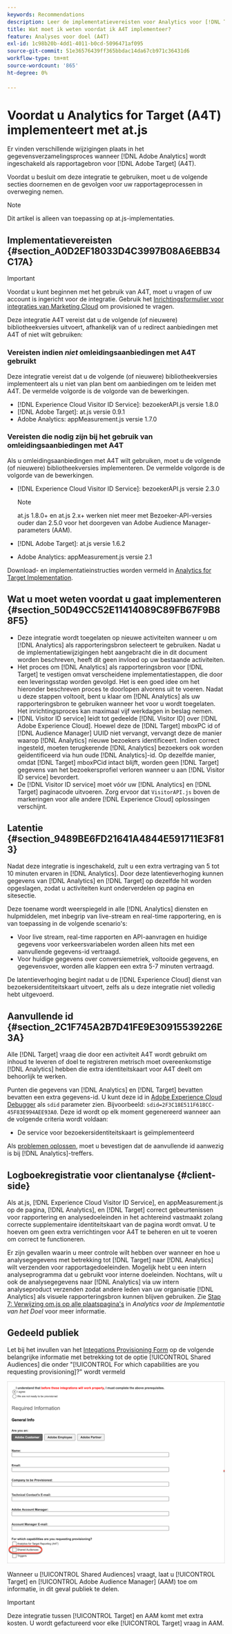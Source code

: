 ```yaml
---
keywords: Recommendations
description: Leer de implementatievereisten voor Analytics voor [!DNL Target] (A4T) en wat te overwegen alvorens u deze integratie implementeert.
title: Wat moet ik weten voordat ik A4T implementeer?
feature: Analyses voor doel (A4T)
exl-id: 1c98b20b-4dd1-4011-b0cd-5096471af095
source-git-commit: 51e36576439ff365bbdac14da67cb971c36431d6
workflow-type: tm+mt
source-wordcount: '865'
ht-degree: 0%

---
```


# Voordat u Analytics for Target (A4T) implementeert met at.js

Er vinden verschillende wijzigingen plaats in het gegevensverzamelingsproces wanneer [!DNL Adobe Analytics] wordt ingeschakeld als rapportagebron voor [!DNL Adobe Target] (A4T).

Voordat u besluit om deze integratie te gebruiken, moet u de volgende secties doornemen en de gevolgen voor uw rapportageprocessen in overweging nemen.

>[!NOTE]
>
>Dit artikel is alleen van toepassing op at.js-implementaties.

## Implementatievereisten {#section_A0D2EF18033D4C3997B08A6EBB34C17A}

>[!IMPORTANT]
>
>Voordat u kunt beginnen met het gebruik van A4T, moet u vragen of uw account is ingericht voor de integratie. Gebruik het [Inrichtingsformulier voor integraties van Marketing Cloud](https://www.adobe.com/go/audiences) om provisioned te vragen.

Deze integratie A4T vereist dat u de volgende (of nieuwere) bibliotheekversies uitvoert, afhankelijk van of u redirect aanbiedingen met A4T of niet wilt gebruiken:

### Vereisten indien *niet* omleidingsaanbiedingen met A4T gebruikt

Deze integratie vereist dat u de volgende (of nieuwere) bibliotheekversies implementeert als u niet van plan bent om aanbiedingen om te leiden met A4T. De vermelde volgorde is de volgorde van de bewerkingen.

* [!DNL Experience Cloud Visitor ID Service]: bezoekerAPI.js versie 1.8.0
* [!DNL Adobe Target]: at.js versie 0.9.1
* Adobe Analytics: appMeasurement.js versie 1.7.0

### Vereisten die nodig zijn bij het gebruik van omleidingsaanbiedingen met A4T

Als u omleidingsaanbiedingen met A4T wilt gebruiken, moet u de volgende (of nieuwere) bibliotheekversies implementeren. De vermelde volgorde is de volgorde van de bewerkingen.

* [!DNL Experience Cloud Visitor ID Service]: bezoekerAPI.js versie 2.3.0

   >[!NOTE]
   >
   >at.js 1.8.0+ en at.js 2.x+ werken niet meer met Bezoeker-API-versies ouder dan 2.5.0 voor het doorgeven van Adobe Audience Manager-parameters (AAM).

* [!DNL Adobe Target]: at.js versie 1.6.2

* Adobe Analytics: appMeasurement.js versie 2.1

Download- en implementatieinstructies worden vermeld in [Analytics for Target Implementation](/help/c-integrating-target-with-mac/a4t/a4timplementation.md).

## Wat u moet weten voordat u gaat implementeren {#section_50D49CC52E11414089C89FB67F9B88F5}

* Deze integratie wordt toegelaten op nieuwe activiteiten wanneer u om [!DNL Analytics] als rapporteringsbron selecteert te gebruiken. Nadat u de implementatiewijzigingen hebt aangebracht die in dit document worden beschreven, heeft dit geen invloed op uw bestaande activiteiten.
* Het proces om [!DNL Analytics] als rapporteringsbron voor [!DNL Target] te vestigen omvat verscheidene implementatiestappen, die door een leveringsstap worden gevolgd. Het is een goed idee om het hieronder beschreven proces te doorlopen alvorens uit te voeren. Nadat u deze stappen voltooit, bent u klaar om [!DNL Analytics] als uw rapporteringsbron te gebruiken wanneer het voor u wordt toegelaten. Het inrichtingsproces kan maximaal vijf werkdagen in beslag nemen.
* [!DNL Visitor ID service] leidt tot gedeelde [!DNL Visitor ID] over [!DNL Adobe Experience Cloud]. Hoewel deze de [!DNL Target] mboxPC id of [!DNL Audience Manager] UUID niet vervangt, vervangt deze de manier waarop [!DNL Analytics] nieuwe bezoekers identificeert. Indien correct ingesteld, moeten terugkerende [!DNL Analytics] bezoekers ook worden geïdentificeerd via hun oude [!DNL Analytics]-id. Op dezelfde manier, omdat [!DNL Target] mboxPCid intact blijft, worden geen [!DNL Target] gegevens van het bezoekersprofiel verloren wanneer u aan [!DNL Visitor ID service] bevordert.
* De [!DNL Visitor ID service] moet vóór uw [!DNL Analytics] en [!DNL Target] paginacode uitvoeren. Zorg ervoor dat `VisitorAPI.js` boven de markeringen voor alle andere [!DNL Experience Cloud] oplossingen verschijnt.

## Latentie {#section_9489BE6FD21641A4844E591711E3F813}

Nadat deze integratie is ingeschakeld, zult u een extra vertraging van 5 tot 10 minuten ervaren in [!DNL Analytics]. Door deze latentieverhoging kunnen gegevens van [!DNL Analytics] en [!DNL Target] op dezelfde hit worden opgeslagen, zodat u activiteiten kunt onderverdelen op pagina en sitesectie.

Deze toename wordt weerspiegeld in alle [!DNL Analytics] diensten en hulpmiddelen, met inbegrip van live-stream en real-time rapportering, en is van toepassing in de volgende scenario&#39;s:

* Voor live stream, real-time rapporten en API-aanvragen en huidige gegevens voor verkeersvariabelen worden alleen hits met een aanvullende gegevens-id vertraagd.
* Voor huidige gegevens over conversiemetriek, voltooide gegevens, en gegevensvoer, worden alle klappen een extra 5-7 minuten vertraagd.

De latentieverhoging begint nadat u de [!DNL Experience Cloud] dienst van bezoekersidentiteitskaart uitvoert, zelfs als u deze integratie niet volledig hebt uitgevoerd.

## Aanvullende id {#section_2C1F745A2B7D41FE9E30915539226E3A}

Alle [!DNL Target] vraag die door een activiteit A4T wordt gebruikt om inhoud te leveren of doel te registreren metrisch moet overeenkomstige [!DNL Analytics] hebben die extra identiteitskaart voor A4T deelt om behoorlijk te werken.

Punten die gegevens van [!DNL Analytics] en [!DNL Target] bevatten bevatten een extra gegevens-id. U kunt deze id in [Adobe Experience Cloud Debugger](https://experienceleague.adobe.com/docs/debugger/using/experience-cloud-debugger.html) als `sdid` parameter zien. Bijvoorbeeld: `sdid=2F3C18E511F618CC-45F83E994AEE93A0`. Deze id wordt op elk moment gegenereerd wanneer aan de volgende criteria wordt voldaan:

* De service voor bezoekersidentiteitskaart is geïmplementeerd

Als [problemen oplossen](/help/c-integrating-target-with-mac/a4t/c-a4t-troubleshooting/a4t-troubleshooting.md), moet u bevestigen dat de aanvullende id aanwezig is bij [!DNL Analytics]-treffers.

## Logboekregistratie voor clientanalyse {#client-side}

Als at.js, [!DNL Experience Cloud Visitor ID Service], en appMeasurement.js op de pagina, [!DNL Analytics], en [!DNL Target] correct gebeurtenissen voor rapportering en analysedoeleinden in het achtereind vastmaakt zolang correcte supplementaire identiteitskaart van de pagina wordt omvat. U te hoeven om geen extra verrichtingen voor A4T te beheren en uit te voeren om correct te functioneren.

Er zijn gevallen waarin u meer controle wilt hebben over wanneer en hoe u analysegegevens met betrekking tot [!DNL Target] naar [!DNL Analytics] wilt verzenden voor rapportagedoeleinden. Mogelijk hebt u een intern analyseprogramma dat u gebruikt voor interne doeleinden. Nochtans, wilt u ook de analysegegevens naar [!DNL Analytics] via uw intern analyseproduct verzenden zodat andere leden van uw organisatie [!DNL Analytics] als visuele rapporteringsbron kunnen blijven gebruiken. Zie [Stap 7: Verwijzing om.js op alle plaatspagina&#39;s](/help/c-integrating-target-with-mac/a4t/a4timplementation.md#step7) in *Analytics voor de Implementatie van het Doel* voor meer informatie.

## Gedeeld publiek

Let bij het invullen van het [Integations Provisioning Form](https://www.adobe.com/go/audiences) op de volgende belangrijke informatie met betrekking tot de optie [!UICONTROL Shared Audiences] die onder &quot;[!UICONTROL For which capabilities are you requesting provisioning]?&quot; wordt vermeld

![Formulier aanvragen](/help/c-integrating-target-with-mac/a4t/assets/request-form.png)

Wanneer u [!UICONTROL Shared Audiences] vraagt, laat u [!UICONTROL Target] en [!UICONTROL Adobe Audience Manager] (AAM) toe om informatie, in dit geval publiek te delen.

>[!IMPORTANT]
>
>Deze integratie tussen [!UICONTROL Target] en AAM komt met extra kosten. U wordt gefactureerd voor elke [!UICONTROL Target] vraag in AAM.
